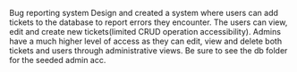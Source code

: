 Bug reporting system
Design and created a system where users can add tickets to the database to report errors they encounter. 
The users can view, edit and create new tickets(limited CRUD operation accessibility).
Admins have a much higher level of access as they can edit, view and delete both tickets and users through administrative views. 
Be sure to see the db folder for the seeded admin acc.
